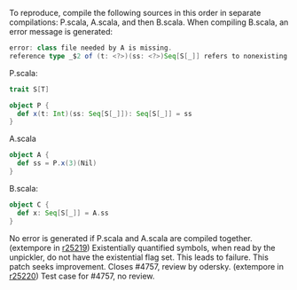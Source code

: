
To reproduce, compile the following sources in this order in separate compilations: P.scala, A.scala, and then B.scala.  When compiling B.scala, an error message is generated:

```scala
error: class file needed by A is missing.
reference type _$2 of (t: <?>)(ss: <?>)Seq[S[_]] refers to nonexisting symbol.
```

P.scala:
```scala
trait S[T]

object P {
  def x(t: Int)(ss: Seq[S[_]]): Seq[S[_]] = ss
}
```

A.scala
```scala
object A {
  def ss = P.x(3)(Nil)
}
```


B.scala:
```scala
object C {
  def x: Seq[S[_]] = A.ss
}
```

No error is generated if P.scala and A.scala are compiled together.
(extempore in [r25219](https://codereview.scala-lang.org/fisheye/changelog/scala-svn?cs=25219)) Existentially quantified symbols, when read by the unpickler, do not
have the existential flag set.  This leads to failure.  This patch
seeks improvement.  Closes #4757, review by odersky.
(extempore in [r25220](https://codereview.scala-lang.org/fisheye/changelog/scala-svn?cs=25220)) Test case for #4757, no review.
